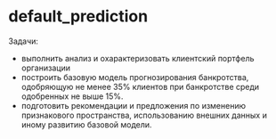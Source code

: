 # default_prediction
Задачи:
- выполнить анализ и охарактеризовать клиентский портфель организации
- построить базовую модель прогнозирования банкротства, одобряющую не менее 35% клиентов при банкротстве среди одобренных не выше 15%.
- подготовить рекомендации и предложения по изменению признакового пространства, использованию внешних данных и иному развитию базовой модели.
